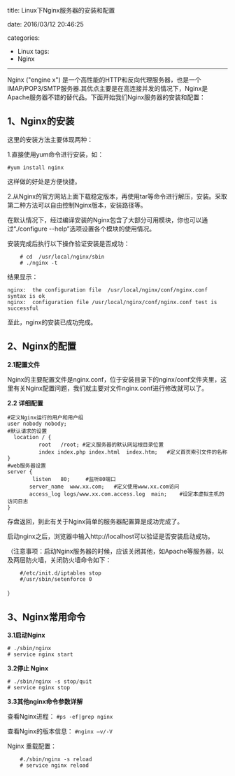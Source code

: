 
title: Linux下Nginx服务器的安装和配置

date: 2016/03/12 20:46:25

categories:
- Linux
tags:
- Nginx

---

Nginx ("engine x") 是一个高性能的HTTP和反向代理服务器，也是一个IMAP/POP3/SMTP服务器.其优点主要是在高连接并发的情况下，Nginx是Apache服务器不错的替代品。下面开始我们Nginx服务器的安装和配置：

## 1、Nginx的安装

这里的安装方法主要体现两种：

1.直接使用yum命令进行安装，如：
```
#yum install nginx
```
这样做的好处是方便快捷。

2.从Nginx的官方网站上面下载稳定版本，再使用tar等命令进行解压，安装。采取第二种方法可以自由控制Nginx版本，安装路径等。

在默认情况下，经过编译安装的Nginx包含了大部分可用模块，你也可以通过“./configure  --help”选项设置各个模块的使用情况。

安装完成后执行以下操作验证安装是否成功：
```
	# cd  /usr/local/nginx/sbin 
	# ./nginx -t 
```
结果显示：
```
nginx:	the configuration file	/usr/local/nginx/conf/nginx.conf syntax is ok
nginx:	configuration file /usr/local/nginx/conf/nginx.conf test is successful
```
至此，nginx的安装已成功完成。

## 2、Nginx的配置 

**2.1配置文件**

Nginx的主要配置文件是nginx.conf，位于安装目录下的nginx/conf文件夹里，这里有关Nginx配置问题，我们就主要对文件nginx.conf进行修改就可以了。

**2.2 详细配置**

```
#定义Nginx运行的用户和用户组
user nobody nobody;
#默认请求的设置
  location / { 
          root	 /root; #定义服务器的默认网站根目录位置
          index index.php index.html  index.htm;   #定义首页索引文件的名称
}
#web服务器设置
server {
        listen   80;     #监听80端口
       server_name  www.xx.com;   #定义使用www.xx.com访问
       access_log logs/www.xx.com.access.log  main;    #设定本虚拟主机的访问日志   
} 
```

存盘返回，到此有关于Nginx简单的服务器配置算是成功完成了。

启动nginx之后，浏览器中输入http://localhost可以验证是否安装启动成功。

（注意事项：启动Nginx服务器的时候，应该关闭其他，如Apache等服务器，以及两层防火墙，关闭防火墙命令如下：
```
	#/etc/init.d/iptables stop
	#/usr/sbin/setenforce 0
```
）
## 3、Nginx常用命令 
**3.1启动Nginx**
```
# ./sbin/nginx
# service nginx start
```
**3.2停止 Nginx**
```
# ./sbin/nginx -s stop/quit
# service nginx stop
```
**3.3其他nginx命令参数详解**

查看Nginx进程：
`#ps -ef|grep nginx`

查看Nginx的版本信息：
	`#nginx –v/-V`

Nginx 重载配置：
```
	#./sbin/nginx -s reload
	# service nginx reload
```

 